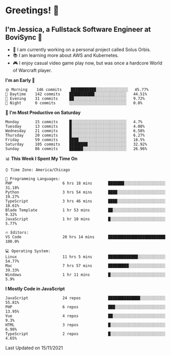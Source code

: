 # Greetings! 🧠

## I'm Jessica, a Fullstack Software Engineer at BoviSync 🐄

- 🌟 I am currently working on a personal project called Solus Orbis.
- 📚 I am learning more about AWS and Kubernetes.
- 🎮 I enjoy casual video game play now, but was once a hardcore World of Warcraft player.

<!--START_SECTION:waka-->
**I'm an Early 🐤** 

```text
🌞 Morning    146 commits    ███████████░░░░░░░░░░░░░░   45.77% 
🌆 Daytime    142 commits    ███████████░░░░░░░░░░░░░░   44.51% 
🌃 Evening    31 commits     ██░░░░░░░░░░░░░░░░░░░░░░░   9.72% 
🌙 Night      0 commits      ░░░░░░░░░░░░░░░░░░░░░░░░░   0.0%

```
📅 **I'm Most Productive on Saturday** 

```text
Monday       15 commits     █░░░░░░░░░░░░░░░░░░░░░░░░   4.7% 
Tuesday      13 commits     █░░░░░░░░░░░░░░░░░░░░░░░░   4.08% 
Wednesday    21 commits     █░░░░░░░░░░░░░░░░░░░░░░░░   6.58% 
Thursday     20 commits     █░░░░░░░░░░░░░░░░░░░░░░░░   6.27% 
Friday       59 commits     ████░░░░░░░░░░░░░░░░░░░░░   18.5% 
Saturday     105 commits    ████████░░░░░░░░░░░░░░░░░   32.92% 
Sunday       86 commits     ██████░░░░░░░░░░░░░░░░░░░   26.96%

```


📊 **This Week I Spent My Time On** 

```text
⌚︎ Time Zone: America/Chicago

💬 Programming Languages: 
PHP                      6 hrs 18 mins       ███████░░░░░░░░░░░░░░░░░░   31.18% 
Python                   3 hrs 54 mins       ████░░░░░░░░░░░░░░░░░░░░░   19.27% 
TypeScript               3 hrs 46 mins       ████░░░░░░░░░░░░░░░░░░░░░   18.61% 
Blade Template           1 hr 53 mins        ██░░░░░░░░░░░░░░░░░░░░░░░   9.32% 
JavaScript               1 hr 10 mins        █░░░░░░░░░░░░░░░░░░░░░░░░   5.77%

🔥 Editors: 
VS Code                  20 hrs 14 mins      █████████████████████████   100.0%

💻 Operating System: 
Linux                    11 hrs 5 mins       █████████████░░░░░░░░░░░░   54.77% 
Mac                      7 hrs 57 mins       █████████░░░░░░░░░░░░░░░░   39.33% 
Windows                  1 hr 11 mins        █░░░░░░░░░░░░░░░░░░░░░░░░   5.9%

```

**I Mostly Code in JavaScript** 

```text
JavaScript               24 repos            ██████████████░░░░░░░░░░░   55.81% 
PHP                      6 repos             ███░░░░░░░░░░░░░░░░░░░░░░   13.95% 
Vue                      4 repos             ██░░░░░░░░░░░░░░░░░░░░░░░   9.3% 
HTML                     3 repos             █░░░░░░░░░░░░░░░░░░░░░░░░   6.98% 
TypeScript               2 repos             █░░░░░░░░░░░░░░░░░░░░░░░░   4.65%

```



 Last Updated on 15/11/2021
<!--END_SECTION:waka-->

<!--
**jessikuh/jessikuh** is a ✨ _special_ ✨ repository because its `README.md` (this file) appears on your GitHub profile.

Here are some ideas to get you started:

- 🔭 I’m currently working on ...
- 🌱 I’m currently learning ...
- 👯 I’m looking to collaborate on ...
- 🤔 I’m looking for help with ...
- 💬 Ask me about ...
- 📫 How to reach me: ...
- 😄 Pronouns: ...
- ⚡ Fun fact: ...
-->
